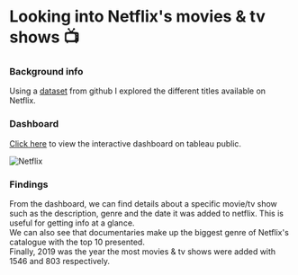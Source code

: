 # Looking into Netflix's movies & tv shows 📺

### Background info
Using a [dataset](https://github.com/DataScienceRoadMapDSRM/Tableau-Dashboards-info/blob/main/netflix_titles.csv) from github I explored 
the different titles available on Netflix.

### Dashboard
[Click here](https://public.tableau.com/app/profile/masud.ibrahim/viz/Lookingintonetflixsmoviestvshows/Netflix) to view the interactive dashboard on tableau public.

![Netflix](https://github.com/MasudIbrahim/Tableau-Netflix-Dashboard/assets/86682483/b4cd22d5-d1f4-42e5-8e24-d6f0d6b8b767)

### Findings
From the dashboard, we can find details about a specific movie/tv show such as the description, genre and the date it was added to netflix.
This is useful for getting info at a glance.<BR>
We can also see that documentaries make up the biggest genre of Netflix's catalogue with the top 10 presented.<BR>
Finally, 2019 was the year the most movies & tv shows were added with 1546 and 803 respectively.  
